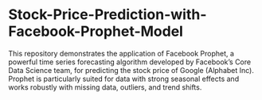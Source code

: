 # Stock-Price-Prediction-with-Facebook-Prophet-Model
This repository demonstrates the application of Facebook Prophet, a powerful time series forecasting algorithm developed by Facebook’s Core Data Science team, for predicting the stock price of Google (Alphabet Inc). Prophet is particularly suited for data with strong seasonal effects and works robustly with missing data, outliers, and trend shifts.
